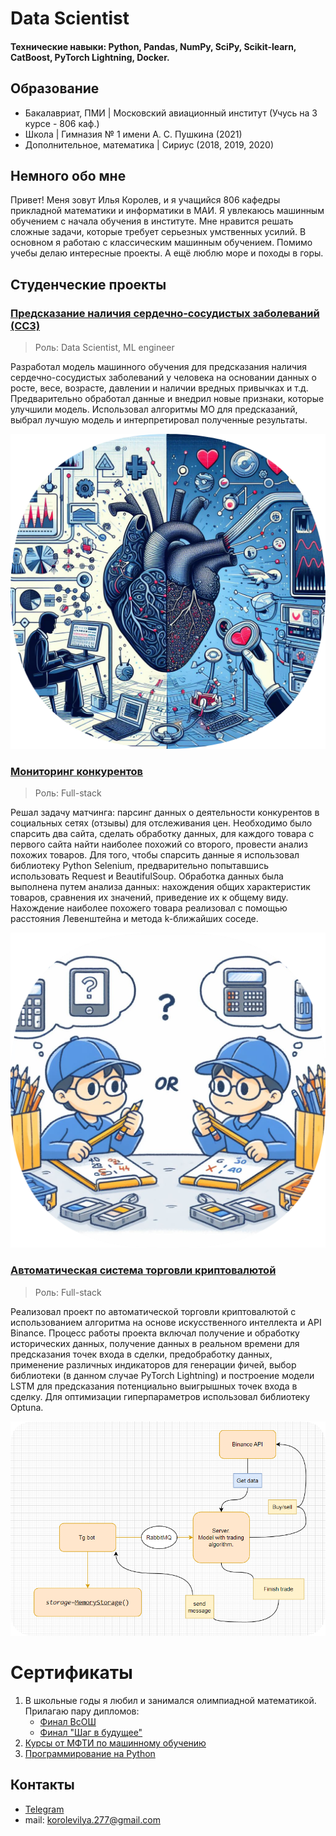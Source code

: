 # Data Scientist

#### Технические навыки: Python, Pandas, NumPy, SciPy, Scikit-learn, CatBoost, PyTorch Lightning, Docker.

## Образование						       		
- Бакалавриат, ПМИ | Московский авиационный институт (Учусь на 3 курсе - 806 каф.)             		
- Школа       | Гимназия № 1 имени А. С. Пушкина (2021)
- Дополнительное, математика | Сириус (2018, 2019, 2020) 

## Немного обо мне

Привет! Меня зовут Илья Королев, и я учащийся 806 кафедры прикладной математики и информатики в МАИ. Я увлекаюсь машинным обучением с начала обучения в институте. Мне нравится решать сложные задачи, которые требует серьезных умственных усилий. В основном я работаю с классическим машинным обучением. Помимо учебы делаю интересные проекты. А ещё люблю море и походы в горы.

## Студенческие проекты

### [Предсказание наличия сердечно-сосудистых заболеваний (ССЗ)](https://github.com/dppppppppppp/cardiac-assessment-ML)

> Роль: Data Scientist, ML engineer

Разработал модель машинного обучения для предсказания наличия сердечно-сосудистых заболеваний у человека на основании данных о росте, весе, возрасте, давлении и наличии вредных привычках и т.д.
Предварительно обработал данные и внедрил новые признаки, которые улучшили модель. Использовал алгоритмы МО для предсказаний, выбрал лучшую модель и интерпретировал полученные результаты.

![](/assets/img/dpp.png)

### [Мониторинг конкурентов](https://github.com/Kiyoakiii/pars_techno)
> Роль: Full-stack

Решал задачу матчинга: парсинг данных о деятельности конкурентов в социальных сетях (отзывы) для отслеживания цен. Необходимо было спарсить два сайта, сделать обработку данных, для каждого товара с первого сайта найти наиболее похожий со второго, провести анализ похожих товаров. Для того, чтобы спарсить данные я использовал библиотеку Python Selenium, предварительно попытавшись использовать Request и BeautifulSoup. Обработка данных была выполнена путем анализа данных: нахождения общих характеристик товаров, сравнения их значений, приведение их к общему виду. Нахождение наиболее похожего товара реализовал с помощью расстояния Левенштейна и метода 
k-ближайших соседе. 

![](/assets/img/tech.png)

### [Автоматическая система торговли криптовалютой](https://github.com/Kiyoakiii/tg_bot_crypto)
> Роль: Full-stack

Реализовал проект по автоматической торговли криптовалютой с использованием алгоритма на основе искусственного интеллекта и API Binance. Процесс работы проекта включал получение и обработку исторических данных, получение данных в реальном времени для предсказания точек входа в сделки, предобработку данных, применение различных индикаторов для генерации фичей, выбор библиотеки (в данном случае PyTorch Lightning) и построение модели LSTM для предсказания потенциально выигрышных точек входа в сделку. Для оптимизации гиперпараметров использовал библиотеку Optuna.

![Архитектура](/assets/img/ar.png)

# Сертификаты
  1. В школьные годы я любил и занимался олимпиадной математикой. Прилагаю пару дипломов:
       - [Финал ВсОШ]()
       - [Финал "Шаг в будущее"](https://diploma.rsr-olymp.ru/files/rsosh-diplomas-static/compiled-storage-2021/by-code/238001090326/color.pdf)
  2. [Курсы от МФТИ по машинному обучению](/assets/diploma_ru.pdf)
  3. [Программирование на Python](https://stepik.org/cert/1091621)

## Контакты
  - [Telegram](https://t.me/Kiyoakio)
  - mail: korolevilya.277@gmail.com

